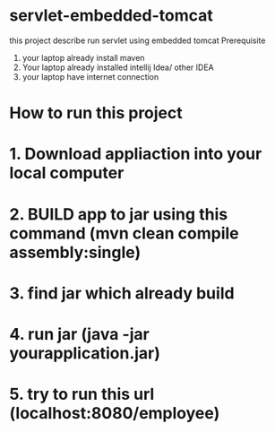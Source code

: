# servlet-embedded-tomcat
this project describe run servlet using embedded tomcat
Prerequisite
1. your laptop already install maven
2. Your laptop already installed intellij Idea/ other IDEA
3. your laptop have internet connection

# How to run this project
# 1. Download appliaction into your local computer
# 2.  BUILD app to jar using this command  (mvn clean compile assembly:single)
# 3. find jar which already build
# 4. run jar (java -jar yourapplication.jar)
# 5. try to run this url (localhost:8080/employee)
